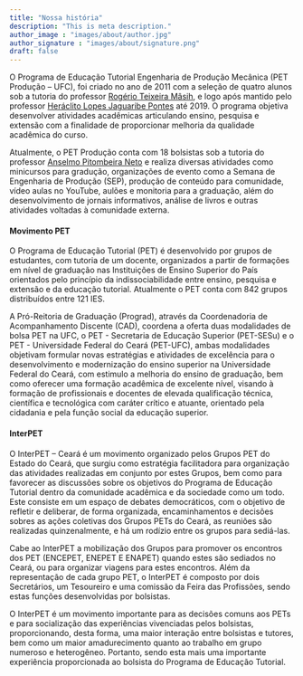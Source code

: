 ```yaml
---
title: "Nossa história"
description: "This is meta description."
author_image : "images/about/author.jpg"
author_signature : "images/about/signature.png"
draft: false
---
```


O Programa de Educação Tutorial Engenharia de Produção Mecânica (PET Produção – UFC), foi criado no ano de 2011 com a seleção de quatro alunos sob a tutoria do professor [Rogério Teixeira Mâsih](http://lattes.cnpq.br/0287587032901286), e logo após mantido pelo professor [Heráclito Lopes Jaguaribe Pontes](http://lattes.cnpq.br/5012570076716704) até 2019. O programa objetiva desenvolver atividades acadêmicas articulando ensino, pesquisa e extensão com a finalidade de proporcionar melhoria da qualidade acadêmica do curso.

Atualmente, o PET Produção conta com 18 bolsistas sob a tutoria do professor [Anselmo Pitombeira Neto](http://lattes.cnpq.br/5661587413564713) e realiza diversas atividades como minicursos para gradução, organizações de evento como a Semana de Engenharia de Produção (SEP), produção de conteúdo para comunidade, vídeo aulas no YouTube, aulões e monitoria para a graduação, além do desenvolvimento de jornais informativos, análise de livros e outras atividades voltadas à comunidade externa.

#### Movimento PET

O Programa de Educação Tutorial (PET) é desenvolvido por grupos de estudantes, com tutoria de um docente, organizados a partir de formações em nível de graduação nas Instituições de Ensino Superior do País orientados pelo princípio da indissociabilidade entre ensino, pesquisa e extensão e da educação tutorial. Atualmente o PET conta com 842 grupos distribuídos entre 121 IES. 

A Pró-Reitoria de Graduação (Prograd), através da Coordenadoria de Acompanhamento Discente (CAD), coordena a oferta duas modalidades de bolsa PET na UFC, o PET - Secretaria de Educação Superior (PET-SESu) e o PET - Universidade Federal do Ceará (PET-UFC), ambas modalidades objetivam formular novas estratégias e atividades de excelência para o desenvolvimento e modernização do ensino superior na Universidade Federal do Ceará, com estimulo a melhoria do ensino de graduação, bem como oferecer uma formação acadêmica de excelente nível, visando à formação de profissionais e docentes de elevada qualificação técnica, científica e tecnológica com caráter crítico e atuante, orientado pela cidadania e pela função social da educação superior.

#### InterPET

O InterPET – Ceará é um movimento organizado pelos Grupos PET do Estado do Ceará, que surgiu como estratégia facilitadora para organização das atividades realizadas em conjunto por estes Grupos, bem como para favorecer as discussões sobre os objetivos do Programa de Educação Tutorial dentro da comunidade acadêmica e da sociedade como um todo. Este consiste em um espaço de debates democráticos, com o objetivo de refletir e deliberar, de forma organizada, encaminhamentos e decisões sobres as ações coletivas dos Grupos PETs do Ceará, as reuniões são realizadas quinzenalmente, e há um rodízio entre os grupos para sediá-las.

Cabe ao InterPET a mobilização dos Grupos para promover os encontros dos PET (ENCEPET, ENEPET E ENAPET) quando estes são sediados no Ceará, ou para organizar viagens para estes encontros. Além da representação de cada grupo PET, o InterPET é composto por dois Secretários, um Tesoureiro e uma comissão da Feira das Profissões, sendo estas funções desenvolvidas por bolsistas.

O InterPET é um movimento importante para as decisões comuns aos PETs e para socialização das experiências vivenciadas pelos bolsistas, proporcionando, desta forma, uma maior interação entre bolsistas e tutores, bem como um maior amadurecimento quanto ao trabalho em grupo numeroso e heterogêneo. Portanto, sendo esta mais uma importante experiência proporcionada ao bolsista do Programa de Educação Tutorial.

